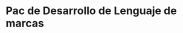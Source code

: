 
<html>
    <head>
    </head>
    <body>
     <h1>Pac de Desarrollo de Lenguaje de marcas</h1>
    </body>
</html>
